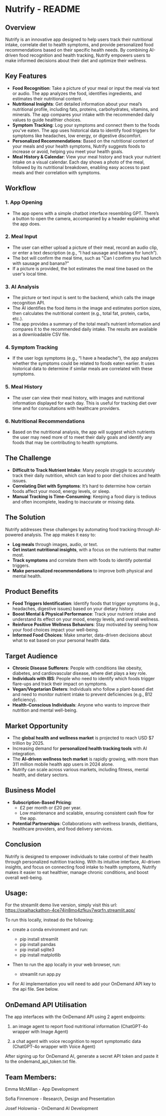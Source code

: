 # Nutrify - README

## Overview
Nutrify is an innovative app designed to help users track their nutritional intake, correlate diet to health symptoms, and provide personalized food recommendations based on their specific health needs. By combining AI-driven food recognition and health tracking, Nutrify empowers users to make informed decisions about their diet and optimize their wellness.

## Key Features
- **Food Recognition**: Take a picture of your meal or input the meal via text or audio. The app analyzes the food, identifies ingredients, and estimates their nutritional content.
- **Nutritional Insights**: Get detailed information about your meal’s nutritional profile, including fats, proteins, carbohydrates, vitamins, and minerals. The app compares your intake with the recommended daily values to guide healthier choices.
- **Symptom Tracking**: Log your symptoms and connect them to the foods you've eaten. The app uses historical data to identify food triggers for symptoms like headaches, low energy, or digestive discomfort.
- **Personalized Recommendations**: Based on the nutritional content of your meals and your health symptoms, Nutrify suggests foods to increase or avoid, helping you meet your health goals.
- **Meal History & Calendar**: View your meal history and track your nutrient intake on a visual calendar. Each day shows a photo of the meal, followed by its nutritional breakdown, enabling easy access to past meals and their correlation with symptoms.
  
## Workflow

### 1. **App Opening**
   - The app opens with a simple chatbot interface resembling GPT. There’s a button to open the camera, accompanied by a header explaining what the app does.

### 2. **Meal Input**
   - The user can either upload a picture of their meal, record an audio clip, or enter a text description (e.g., “I had sausage and banana for lunch”).
   - The bot will confirm the meal time, such as "Can I confirm you had lunch with sausage and banana?"
   - If a picture is provided, the bot estimates the meal time based on the user's local time.

### 3. **AI Analysis**
   - The picture or text input is sent to the backend, which calls the image recognition API.
   - The AI identifies the food items in the image and estimates portion sizes, then calculates the nutritional content (e.g., total fat, protein, carbs, etc.).
   - The app provides a summary of the total meal’s nutrient information and compares it to the recommended daily intake. The results are available as a downloadable CSV file.

### 4. **Symptom Tracking**
   - If the user logs symptoms (e.g., “I have a headache”), the app analyzes whether the symptoms could be related to foods eaten earlier. It uses historical data to determine if similar meals are correlated with these symptoms.

### 5. **Meal History**
   - The user can view their meal history, with images and nutritional information displayed for each day. This is useful for tracking diet over time and for consultations with healthcare providers.

### 6. **Nutritional Recommendations**
   - Based on the nutritional analysis, the app will suggest which nutrients the user may need more of to meet their daily goals and identify any foods that may be contributing to health symptoms.

## The Challenge
- **Difficult to Track Nutrient Intake**: Many people struggle to accurately track their daily nutrition, which can lead to poor diet choices and health issues.
- **Correlating Diet with Symptoms**: It’s hard to determine how certain foods affect your mood, energy levels, or sleep.
- **Manual Tracking is Time-Consuming**: Keeping a food diary is tedious and often incomplete, leading to inaccurate or missing data.
  
## The Solution
Nutrify addresses these challenges by automating food tracking through AI-powered analysis. The app makes it easy to:
- **Log meals** through images, audio, or text.
- **Get instant nutritional insights**, with a focus on the nutrients that matter most.
- **Track symptoms** and correlate them with foods to identify potential triggers.
- **Make personalized recommendations** to improve both physical and mental health.

## Product Benefits
- **Food Triggers Identification**: Identify foods that trigger symptoms (e.g., headaches, digestive issues) based on your dietary history.
- **Boost Mental & Physical Performance**: Track your nutrient intake and understand its effect on your mood, energy levels, and overall wellness.
- **Reinforce Positive Wellness Behaviors**: Stay motivated by seeing how your food choices impact your well-being.
- **Informed Food Choices**: Make smarter, data-driven decisions about what to eat based on your personal health data.

## Target Audience
- **Chronic Disease Sufferers**: People with conditions like obesity, diabetes, and cardiovascular disease, where diet plays a key role.
- **Individuals with IBS**: People who need to identify which foods trigger flare-ups and track their impact on symptoms.
- **Vegan/Vegetarian Dieters**: Individuals who follow a plant-based diet and need to monitor nutrient intake to prevent deficiencies (e.g., B12 deficiency).
- **Health-Conscious Individuals**: Anyone who wants to improve their nutrition and mental well-being.

## Market Opportunity
- The **global health and wellness market** is projected to reach USD $7 trillion by 2025.
- Increasing demand for **personalized health tracking tools** with AI integration.
- The **AI-driven wellness tech market** is rapidly growing, with more than 311 million mobile health app users in 2024 alone.
- Nutrify can scale across various markets, including fitness, mental health, and dietary sectors.

## Business Model
- **Subscription-Based Pricing**: 
  - £2 per month or £20 per year.
  - Low maintenance and scalable, ensuring consistent cash flow for the app.
- **Potential Partnerships**: Collaborations with wellness brands, dietitians, healthcare providers, and food delivery services.


## Conclusion
Nutrify is designed to empower individuals to take control of their health through personalized nutrition tracking. With its intuitive interface, AI-driven insights, and focus on connecting food intake to health symptoms, Nutrify makes it easier to eat healthier, manage chronic conditions, and boost overall well-being.


## Usage:

For the streamlit demo live version, simply visit this url: https://oxaihackathon-4ce74jn8mo4zfkuv7wqrfn.streamlit.app/

To run this locally, instead do the following:

  - create a conda environment and run:
  
      * pip install streamlit
      * pip install pandas
      * pip install sqlite3
      * pip install matplotlib
  
  - Then to run the app locally in your web browser, run:
  
      * streamlit run app.py
  
  - For AI implementation you will need to add your OnDemand API key to the api file. See below.

## OnDemand API Utilisation

The app interfaces with the OnDemand API using 2 agent endpoints: 

1) an image agent to report food nutritional information (ChatGPT-4o wrapper with Image Agent)

2) a chat agent with voice recognition to report symptomatic data (ChatGPT-4o wrapper with Voice Agent)

After signing up for OnDemand AI, generate a secret API token and paste it to the ondemand_api_token.txt file.


## Team Members:

Emma McMillan - App Development

Sofia Finnemore - Research, Design and Presentation

Josef Holownia - OnDemand AI Development
